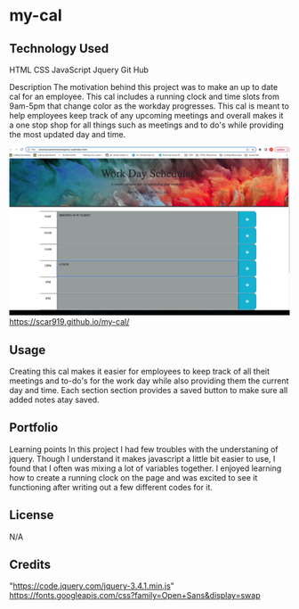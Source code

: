 # my-cal

## Technology Used
HTML CSS JavaScript Jquery Git Hub

Description
The motivation behind this project was to make an up to date cal for an employee. This cal includes a running clock and time slots from 9am-5pm that change color as the workday progresses. This cal is meant to help employees keep track of any upcoming meetings and overall makes it a one stop shop for all things such as meetings and to do's while providing the most updated day and time.

![screenshot](./assets/img.png)
https://scar919.github.io/my-cal/

## Usage
Creating this cal makes it easier for employees to keep track of all theit meetings and to-do's for the work day while also providing them the current day and time. Each section section provides a saved button to make sure all added notes atay saved.

## Portfolio

Learning points
In this project I had few troubles with the understaning of jquery. Though I understand it makes javascript a little bit easier to use, I found that I often was mixing a lot of variables together. I enjoyed learning how to create a running clock on the page and was excited to see it functioning after writing out a few different codes for it.

## License
N/A

## Credits
"https://code.jquery.com/jquery-3.4.1.min.js"
https://fonts.googleapis.com/css?family=Open+Sans&display=swap